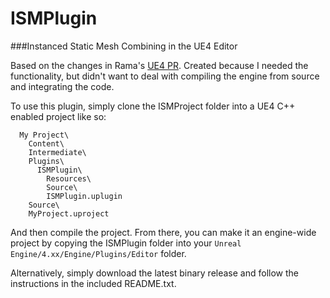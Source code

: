 # ISMPlugin

###Instanced Static Mesh Combining in the UE4 Editor

Based on the changes in Rama's [UE4 PR](https://github.com/EpicGames/UnrealEngine/pull/917).  Created because
 I needed the functionality, but didn't want to deal with compiling the engine from source and integrating the code.

To use this plugin, simply clone the ISMProject folder into a UE4 C++ enabled project like so:
```
  My Project\
    Content\
    Intermediate\
    Plugins\
      ISMPlugin\
        Resources\
        Source\
        ISMPlugin.uplugin
    Source\
    MyProject.uproject
```
And then compile the project.  From there, you can make it an engine-wide project by
copying the ISMPlugin folder into your `Unreal Engine/4.xx/Engine/Plugins/Editor` folder.

Alternatively, simply download the latest binary release and follow the instructions in the included README.txt.

